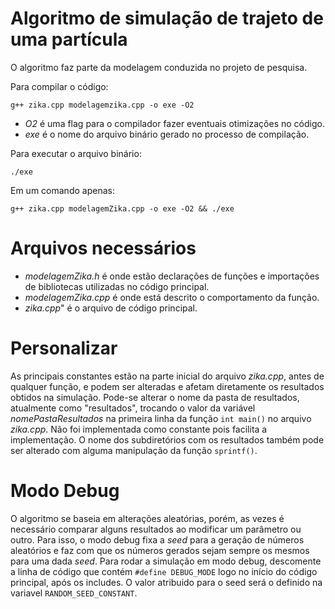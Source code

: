 # Algoritmo de simulação de trajeto de uma partícula

O algoritmo faz parte da modelagem conduzida no projeto de pesquisa.

Para compilar o código:
```
g++ zika.cpp modelagemzika.cpp -o exe -O2
```
* *O2* é uma flag para o compilador fazer eventuais otimizações no código.
* *exe* é o nome do arquivo binário gerado no processo de compilação.

Para executar o arquivo binário:
```
./exe
```
Em um comando apenas:
```
g++ zika.cpp modelagemZika.cpp -o exe -O2 && ./exe
```

# Arquivos necessários
* *modelagemZika.h* é onde estão declarações de funções e importações de bibliotecas utilizadas no código principal.
* *modelagemZika.cpp* é onde está descrito o comportamento da função.
* *zika.cpp*" é o arquivo de código principal.

# Personalizar
As principais constantes estão na parte inicial do arquivo *zika.cpp*, antes de qualquer função, e podem ser alteradas e afetam diretamente os resultados obtidos na simulação.
Pode-se alterar o nome da pasta de resultados, atualmente como "resultados", trocando o valor da variável *nomePastaResultados* na primeira linha da função  ```int main()``` no arquivo *zika.cpp*. Não foi implementada como constante pois facilita a implementação.
O nome dos subdiretórios com os resultados também pode ser alterado com alguma manipulação da função ```sprintf()```.

# Modo Debug
O algoritmo se baseia em alterações aleatórias, porém, as vezes é necessário comparar alguns resultados ao modificar um parâmetro ou outro.
Para isso, o modo debug fixa a *seed* para a geração de números aleatórios e faz com que os números gerados sejam sempre os mesmos para uma dada *seed*.
Para rodar a simulação em modo debug, descomente a linha de código que contém ```#define DEBUG_MODE``` logo no início do código principal, após os includes.
O valor atribuido para o seed será o definido na variavel ```RANDOM_SEED_CONSTANT```.